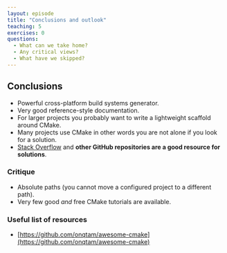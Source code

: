 ```yaml
---
layout: episode
title: "Conclusions and outlook"
teaching: 5
exercises: 0
questions:
  - What can we take home?
  - Any critical views?
  - What have we skipped?
---
```


## Conclusions

- Powerful cross-platform build systems generator.
- Very good reference-style documentation.
- For larger projects you probably want to write a lightweight scaffold around CMake.
- Many projects use CMake in other words you are not alone if you look for a solution.
- [Stack Overflow](http://stackoverflow.com) and **other GitHub repositories
  are a good resource for solutions**.


### Critique

- Absolute paths (you cannot move a configured project to a different path).
- Very few good *and* free CMake tutorials are available.


### Useful list of resources

- [https://github.com/onqtam/awesome-cmake](https://github.com/onqtam/awesome-cmake)
